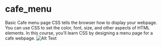 # cafe_menu
Basic Cafe menu page CSS tells the browser how to display your webpage. You can use CSS to set the color, font, size, and other aspects of HTML elements.  In this course, you'll learn CSS by designing a menu page for a cafe webpage.
![Alt Text](https://forum.freecodecamp.org/t/cafe-menu-possible-bug/578718)
